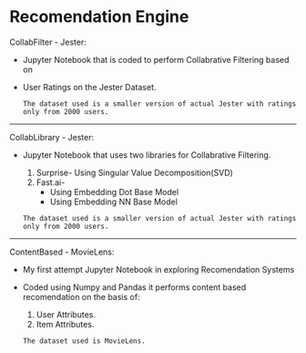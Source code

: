 # Recomendation Engine

CollabFilter - Jester:     
* Jupyter Notebook that is coded to perform Collabrative Filtering based on
* User Ratings on the Jester Dataset.

	`The dataset used is a smaller version of actual Jester with ratings only from 2000 users.`

----

CollabLibrary - Jester:   
* Jupyter Notebook that uses two libraries for Collabrative Filtering.
	1. Surprise-
		Using Singular Value Decomposition(SVD)
	2. Fast.ai-
		- Using Embedding Dot Base Model
		- Using Embedding NN Base Model


	`The dataset used is a smaller version of actual Jester with ratings only from 2000 users.`

----

ContentBased - MovieLens:
* My first attempt Jupyter Notebook in exploring Recomendation Systems
* Coded using Numpy and Pandas it performs content based recomendation on the basis of:
	1. User Attributes.
	2. Item Attributes.

	`The dataset used is MovieLens.`
